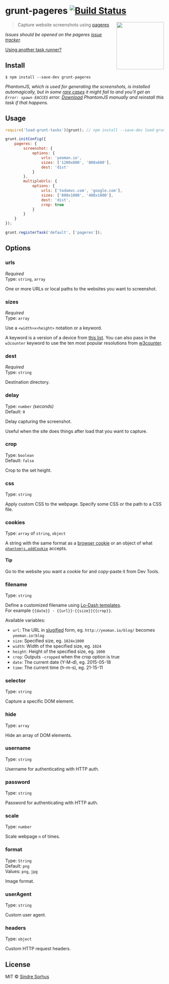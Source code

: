 # grunt-pageres [![Build Status](https://travis-ci.org/sindresorhus/grunt-pageres.svg?branch=master)](https://travis-ci.org/sindresorhus/grunt-pageres)

[<img src="https://github.com/sindresorhus/pageres/raw/master/media/logo.png" width="150" align="right">](https://github.com/sindresorhus/pageres)

> Capture website screenshots using [pageres](https://github.com/sindresorhus/pageres)

*Issues should be opened on the pageres [issue tracker](https://github.com/sindresorhus/pageres/issues).*

[Using another task runner?](https://github.com/sindresorhus/pageres#task-runners)


## Install

```
$ npm install --save-dev grunt-pageres
```

*PhantomJS, which is used for generating the screenshots, is installed automagically, but in some [rare cases](https://github.com/Obvious/phantomjs/issues/102) it might fail to and you'll get an `Error: spawn EACCES` error. [Download](http://phantomjs.org/download.html) PhantomJS manually and reinstall this task if that happens.*


## Usage

```js
require('load-grunt-tasks')(grunt); // npm install --save-dev load-grunt-tasks

grunt.initConfig({
	pageres: {
		screenshot: {
			options: {
				urls: 'yeoman.io',
				sizes: ['1200x800', '800x600'],
				dest: 'dist'
			}
		},
		multipleUrls: {
			options: {
				urls: ['todomvc.com', 'google.com'],
				sizes: ['800x1000', '400x1000'],
				dest: 'dist',
				crop: true
			}
		}
	}
});

grunt.registerTask('default', ['pageres']);
```


## Options

### urls

*Required*  
Type: `string`, `array`

One or more URLs or local paths to the websites you want to screenshot.

### sizes

*Required*  
Type: `array`

Use a `<width>x<height>` notation or a keyword.

A keyword is a version of a device from [this list](http://viewportsizes.com).
You can also pass in the `w3counter` keyword to use the ten most popular 
resolutions from [w3counter](http://www.w3counter.com/globalstats.php).

### dest

*Required*  
Type: `string`

Destination directory.

### delay

Type: `number` *(seconds)*  
Default: `0`

Delay capturing the screenshot.

Useful when the site does things after load that you want to capture.

### crop

Type: `boolean`  
Default: `false`

Crop to the set height.

### css

Type: `string`

Apply custom CSS to the webpage. Specify some CSS or the path to a CSS file.

### cookies

Type: `array` of `string`, `object`

A string with the same format as a [browser cookie](http://en.wikipedia.org/wiki/HTTP_cookie) or an object of what [`phantomjs.addCookie`](http://phantomjs.org/api/phantom/method/add-cookie.html) accepts.

#### Tip

Go to the website you want a cookie for and copy-paste it from Dev Tools.

### filename

Type: `string`

Define a customized filename using [Lo-Dash templates](http://lodash.com/docs#template).  
For example `{{date}} - {{url}}-{{size}}{{crop}}`.

Available variables:

- `url`: The URL in [slugified](https://github.com/ogt/slugify-url) form, eg. `http://yeoman.io/blog/` becomes `yeoman.io!blog`
- `size`: Specified size, eg. `1024x1000`
- `width`: Width of the specified size, eg. `1024`
- `height`: Height of the specified size, eg. `1000`
- `crop`: Outputs `-cropped` when the crop option is true
- `date`: The current date (Y-M-d), eg. 2015-05-18
- `time`: The current time (h-m-s), eg. 21-15-11

### selector

Type: `string`

Capture a specific DOM element.

### hide

Type: `array`

Hide an array of DOM elements.

### username

Type: `string`

Username for authenticating with HTTP auth.

### password

Type: `string`

Password for authenticating with HTTP auth.

### scale

Type: `number`

Scale webpage `n` of times.

### format

Type: `String`  
Default: `png`  
Values: `png`, `jpg`

Image format.

### userAgent

Type: `string`

Custom user agent.

### headers

Type: `object`

Custom HTTP request headers.


## License

MIT © [Sindre Sorhus](http://sindresorhus.com)
